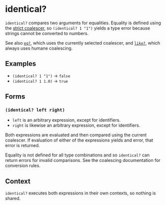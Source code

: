 # identical?

`identical?` compares two arguments for equalities. Equality is defined using the
[strict coalescer](../coalescing.md#strict-coalescer), so `(identical? 1 "1")`
yields a type error because strings cannot be converted to numbers.

See also [`eq?`](comparisons-eq.md), which uses the currently selected coalescer,
and [`like?`](comparisons-like.md), which always uses humane coalescing.

## Examples

* `(identical? 1 "1")` -> `false`
* `(identical? 1 1.0)` -> `true`

## Forms

### `(identical? left right)`

* `left` is an arbitrary expression, except for identifiers.
* `right` is likewise an arbitrary expression, except for identifiers.

Both expressions are evaluated and then compared using the current coalescer.
If evaluation of either of the expressions yields and error, that error is
returned.

Equality is not defined for all type combinations and so `identical?` can return
errors for invalid comparisons. See the coalescing documentation for conversion
rules.

## Context

`identical?` executes both expressions in their own contexts, so nothing is
shared.
